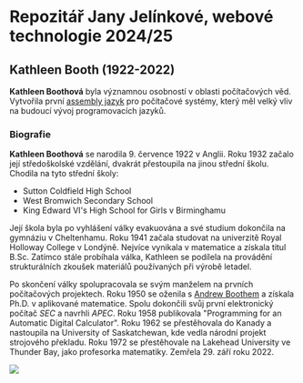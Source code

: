 # Repozitář Jany Jelínkové, webové technologie 2024/25
## Kathleen Booth (1922-2022)
**Kathleen Boothová** byla významnou osobností v oblasti počítačových věd. Vytvořila první [assembly jazyk](https://cs.wikipedia.org/wiki/Jazyk_symbolick%C3%BDch_adres) pro počítačové systémy, který měl velký vliv na budoucí vývoj programovacích jazyků.

### Biografie
**Kathleen Boothová** se narodila 9. července 1922 v Anglii. Roku 1932 začalo její středoškolské vzdělání, dvakrát přestoupila na jinou střední školu.
Chodila na tyto střední školy:
* Sutton Coldfield High School
* West Bromwich Secondary School
* King Edward VI's High School for Girls v Birminghamu

Její škola byla po vyhlášení války evakuována a své studium dokončila na gymnáziu v Cheltenhamu. Roku 1941 začala studovat na univerzitě Royal Holloway College v Londýně. Nejvíce vynikala v matematice a získala titul B.Sc. Zatímco stále probíhala válka, Kathleen se podílela na provádění strukturálních zkoušek materiálů používaných při výrobě letadel.

Po skončení války spolupracovala se svým manželem na prvních počítačových projektech. Roku 1950 se oženila s [Andrew Boothem](https://en.wikipedia.org/wiki/Andrew_Donald_Booth) a získala Ph.D. v aplikované matematice. Spolu dokončili svůj první elektronický počítač *SEC* a navrhli *APEC*. Roku 1958 publikovala "Programming for an Automatic Digital Calculator". Roku 1962 se přestěhovala do Kanady a nastoupila na University of Saskatchewan, kde vedla národní projekt strojového překladu. Roku 1972 se přestěhovale na Lakehead University ve Thunder Bay, jako profesorka matematiky. Zemřela 29. září roku 2022.

![](https://i.guim.co.uk/img/media/8718d3a88a66cea8f4bddad5e566a5fddc91cb21/0_1243_2711_2711/master/2711.jpg?width=465&dpr=1&s=none)
